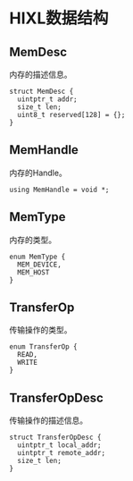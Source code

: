# HIXL数据结构<a name="ZH-CN_TOPIC_0000002413024580"></a>
## MemDesc<a name="ZH-CN_TOPIC_0000002446623669"></a>

内存的描述信息。

```
struct MemDesc {
  uintptr_t addr;
  size_t len;
  uint8_t reserved[128] = {};
}
```
## MemHandle<a name="ZH-CN_TOPIC_0000002464248565"></a>
内存的Handle。

```
using MemHandle = void *;
```
## MemType<a name="ZH-CN_TOPIC_0000002413184452"></a>

内存的类型。

```
enum MemType {
  MEM_DEVICE,
  MEM_HOST
}
```
## TransferOp<a name="ZH-CN_TOPIC_0000002446743593"></a>
传输操作的类型。

```
enum TransferOp {
  READ,
  WRITE
}
```
## TransferOpDesc<a name="ZH-CN_TOPIC_0000002413024584"></a>
传输操作的描述信息。

```
struct TransferOpDesc {
  uintptr_t local_addr;
  uintptr_t remote_addr;
  size_t len;
}
```